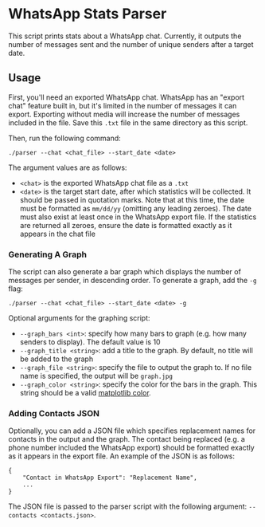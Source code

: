 # WhatsApp Stats Parser

This script prints stats about a WhatsApp chat. Currently, it outputs the number of messages sent and the number of unique senders after a target date.

## Usage

First, you'll need an exported WhatsApp chat. WhatsApp has an "export chat" feature built in, but it's limited in the number of messages it can export. Exporting without media will increase the number of messages included in the file. Save this `.txt` file in the same directory as this script.

Then, run the following command:

```
./parser --chat <chat_file> --start_date <date>
```

The argument values are as follows:

- `<chat>` is the exported WhatsApp chat file as a `.txt`
- `<date>` is the target start date, after which statistics will be collected. It should be passed in quotation marks. Note that at this time, the date must be formatted as `mm/dd/yy` (omitting any leading zeroes). The date must also exist at least once in the WhatsApp export file. If the statistics are returned all zeroes, ensure the date is formatted exactly as it appears in the chat file

### Generating A Graph

The script can also generate a bar graph which displays the number of messages per sender, in descending order. To generate a graph, add the `-g` flag:

```
./parser --chat <chat_file> --start_date <date> -g
```

Optional arguments for the graphing script:

- `--graph_bars <int>`: specify how many bars to graph (e.g. how many senders to display). The default value is 10
- `--graph_title <string>`: add a title to the graph. By default, no title will be added to the graph
- `--graph_file <string>`: specify the file to output the graph to. If no file name is specified, the output will be `graph.jpg`
- `--graph_color <string>`: specify the color for the bars in the graph. This string should be a valid [matplotlib color](https://matplotlib.org/stable/gallery/color/named_colors.html).

### Adding Contacts JSON

Optionally, you can add a JSON file which specifies replacement names for contacts in the output and the graph. The contact being replaced (e.g. a phone number included the WhatsApp export) should be formatted exactly as it appears in the export file. An example of the JSON is as follows:

```
{
    "Contact in WhatsApp Export": "Replacement Name",
    ...
}
```

The JSON file is passed to the parser script with the following argument: `--contacts <contacts.json>`.

